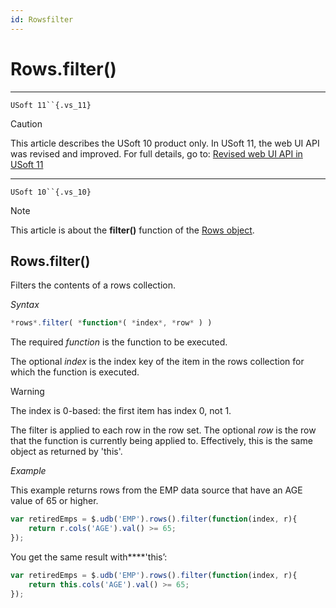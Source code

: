 ```yaml
---
id: Rowsfilter
---
```


# Rows.filter()



----

`USoft 11``{.vs_11}`

> [!CAUTION]
> This article describes the USoft 10 product only.
> In USoft 11, the web UI API was revised and improved. For full details, go to:
> [Revised web UI API in USoft 11](/docs/Web%20and%20app%20UIs/UDB%20udb/Revised%20web%20UI%20API%20in%20USoft%2011.md)

----

`USoft 10``{.vs_10}`

> [!NOTE]
> This article is about the **filter()** function of the [Rows object](/docs/Web%20and%20app%20UIs/UDB%20Rows).

## **Rows.filter()**

Filters the contents of a rows collection.

*Syntax*

```js
*rows*.filter( *function*( *index*, *row* ) )
```

The required *function* is the function to be executed.

The optional *index* is the index key of the item in the rows collection for which the function is executed.

> [!WARNING]
> The index is 0-based: the first item has index 0, not 1.

The filter is applied to each row in the row set. The optional *row* is the row that the function is currently being applied to. Effectively, this is the same object as returned by 'this'.

*Example*

This example returns rows from the EMP data source that have an AGE value of 65 or higher.

```js
var retiredEmps = $.udb('EMP').rows().filter(function(index, r){
    return r.cols('AGE').val() >= 65;
});
```

You get the same result with****'this’:

```js
var retiredEmps = $.udb('EMP').rows().filter(function(index, r){
    return this.cols('AGE').val() >= 65;
});
```

 